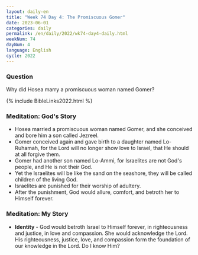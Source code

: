 ```yaml
---
layout: daily-en
title: "Week 74 Day 4: The Promiscuous Gomer"
date: 2023-06-01
categories: daily
permalink: /en/daily/2022/wk74-day4-daily.html
weekNum: 74
dayNum: 4
language: English
cycle: 2022
---
```

### Question     
Why did Hosea marry a promiscuous woman named Gomer?

{% include BibleLinks2022.html %} 

### Meditation: God's Story   
+ Hosea married a promiscuous woman named Gomer, and she conceived and bore him a son called Jezreel. 
+ Gomer conceived again and gave birth to a daughter named Lo-Ruhamah, for the Lord will no longer show love to Israel, that He should at all forgive them. 
+ Gomer had another son named Lo-Ammi, for Israelites are not God's people, and He is not their God. 
+ Yet the Israelites will be like the sand on the seashore, they will be called children of the living God. 
+ Israelites are punished for their worship of adultery. 
+ After the punishment, God would allure, comfort, and betroth her to Himself forever. 

### Meditation: My Story   
+ **Identity** - God would betroth Israel to Himself forever, in righteousness and justice, in love and compassion. She would acknowledge the Lord. His righteousness, justice, love, and compassion form the foundation of our knowledge in the Lord. Do I know Him?
